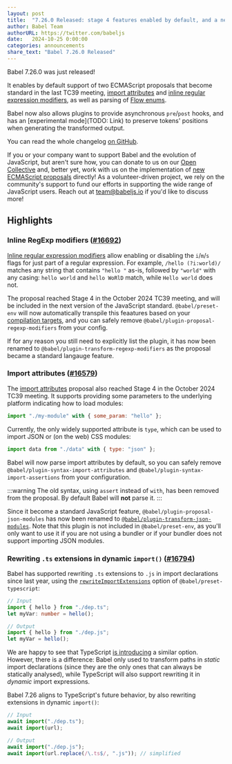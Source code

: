 ```yaml
---
layout: post
title:  "7.26.0 Released: stage 4 features enabled by default, and a new experimental code printer"
author: Babel Team
authorURL: https://twitter.com/babeljs
date:   2024-10-25 0:00:00
categories: announcements
share_text: "Babel 7.26.0 Released"
---
```


Babel 7.26.0 was just released!

It enables by default support of two ECMAScript proposals that become standard in the last TC39 meeting, [import attributes](https://developer.mozilla.org/en-US/docs/Web/JavaScript/Reference/Statements/import/with) and [inline regular expression modifiers](https://developer.mozilla.org/en-US/docs/Web/JavaScript/Reference/Regular_expressions/Modifier), as well as parsing of [Flow enums](https://flow.org/en/docs/enums/).

Babel now also allows plugins to provide asynchronous `pre`/`post` hooks, and has an [experimental mode](TODO: Link) to preserve tokens' positions when generating the transformed output.

You can read the whole changelog [on GitHub](https://github.com/babel/babel/releases/tag/v7.26.0).

<!-- truncate -->

If you or your company want to support Babel and the evolution of JavaScript, but aren't sure how, you can donate to us on our [Open Collective](https://github.com/babel/babel?sponsor=1) and, better yet, work with us on the implementation of [new ECMAScript proposals](https://github.com/babel/proposals) directly! As a volunteer-driven project, we rely on the community's support to fund our efforts in supporting the wide range of JavaScript users. Reach out at [team@babeljs.io](mailto:team@babeljs.io) if you'd like to discuss more!

## Highlights

### Inline RegExp modifiers ([#16692](https://github.com/babel/babel/pull/16692))

[Inline regular expression modifiers](https://developer.mozilla.org/en-US/docs/Web/JavaScript/Reference/Regular_expressions/Modifier) allow enabling or disabling the `i`/`m`/`s` flags for just part of a regular expression. For example, `/hello (?i:world)/` matches any string that contains `"hello "` as-is, followed by `"world"` with any casing: `hello world` and `hello WoRlD` match, while `Hello world` does not.

The proposal reached Stage 4 in the October 2024 TC39 meeting, and will be included in the next version of the JavaScript standard. `@babel/preset-env` will now automatically transpile this feaatures based on your [compilation targets](https://babeljs.io/docs/options#targets), and you can safely remove `@babel/plugin-proposal-regexp-modifiers` from your config.

If for any reason you still need to explicitly list the plugin, it has now been renamed to `@babel/plugin-transform-regexp-modifiers` as the proposal became a standard langauge feature.

### Import attributes ([#16579](https://github.com/babel/babel/pull/16579))

The [import attributes](https://developer.mozilla.org/en-US/docs/Web/JavaScript/Reference/Statements/import/with) proposal also reached Stage 4 in the October 2024 TC39 meeting. It supports providing some parameters to the underlying platform indicating how to load modules:

```javascript
import "./my-module" with { some_param: "hello" };
```

Currently, the only widely supported attribute is `type`, which can be used to import JSON or (on the web) CSS modules:
```javascript
import data from "./data" with { type: "json" };
```

Babel will now parse import attributes by default, so you can safely remove `@babel/plugin-syntax-import-attributes` and `@babel/plugin-syntax-import-assertions` from your configuration.

:::warning
The old syntax, using `assert` instead of `with`, has been removed from the proposal. By default Babel will **not** parse it.
:::

Since it become a standard JavaScript feature, `@babel/plugin-proposal-json-modules` has now been renamed to [`@babel/plugin-transform-json-modules`](https://babeljs.io/docs/babel-plugin-transform-json-modules). Note that this plugin is not included in `@babel/preset-env`, as you'll only want to use it if you are not using a bundler or if your bundler does not support importing JSON modules.

### Rewriting `.ts` extensions in dynamic `import()` ([#16794](https://github.com/babel/babel/pull/16794))

Babel has supported rewriting `.ts` extensions to `.js` in import declarations since last year, using the [`rewriteImportExtensions`](https://babeljs.io/docs/babel-preset-typescript#rewriteimportextensions) option of `@babel/preset-typescript`:

```ts
// Input
import { hello } from "./dep.ts";
let myVar: number = hello();

// Output
import { hello } from "./dep.js";
let myVar = hello();
```

We are happy to see that TypeScript [is introducing](https://devblogs.microsoft.com/typescript/announcing-typescript-5-7-beta/#path-rewriting-for-relative-paths) a similar option. However, there is a difference: Babel only used to transform paths in _static_ import declarations (since they are the only ones that can always be statically analysed), while TypeScript will also support rewriting it in _dynamic_ import expressions.

Babel 7.26 aligns to TypeScript's future behavior, by also rewriting extensions in dynamic `import()`:

```ts
// Input
await import("./dep.ts");
await import(url);

// Output
await import("./dep.js");
await import(url.replace(/\.ts$/, ".js")); // simplified
```
